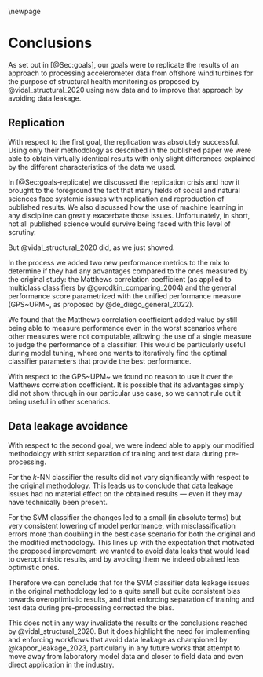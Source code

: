 \newpage
# Conclusions
<!--  Segons els resultats obtinguts, conclusions, limitacions i extensions futures -->

As set out in [@Sec:goals], our goals were to replicate the results of an approach to processing accelerometer data from offshore wind turbines for the purpose of structural health monitoring as proposed by @vidal_structural_2020 using new data and to improve that approach by avoiding data leakage.

## Replication
With respect to the first goal, the replication was absolutely successful. Using only their methodology as described in the published paper we were able to obtain virtually identical results with only slight differences explained by the different characteristics of the data we used.

In [@Sec:goals-replicate] we discussed the replication crisis and how it brought to the foreground the fact that many fields of social and natural sciences face systemic issues with replication and reproduction of published results. We also discussed how the use of machine learning in any discipline can greatly exacerbate those issues. Unfortunately, in short, not all published science would survive being faced with this level of scrutiny.

But @vidal_structural_2020 did, as we just showed.

In the process we added two new performance metrics to the mix to determine if they had any advantages compared to the ones measured by the original study: the Matthews correlation coefficient (as applied to multiclass classifiers by @gorodkin_comparing_2004) and the general performance score parametrized with the unified performance measure (GPS~UPM~, as proposed by @de_diego_general_2022).

We found that the Matthews correlation coefficient added value by still being able to measure performance even in the worst scenarios where other measures were not computable, allowing the use of a single measure to judge the performance of a classifier. This would be particularly useful during model tuning, where one wants to iteratively find the optimal classifier parameters that provide the best performance.

With respect to the GPS~UPM~ we found no reason to use it over the Matthews correlation coefficient. It is possible that its advantages simply did not show through in our particular use case, so we cannot rule out it being useful in other scenarios.

## Data leakage avoidance
With respect to the second goal, we were indeed able to apply our modified methodology with strict separation of training and test data during pre-processing.

For the _k_-NN classifier the results did not vary significantly with respect to the original methodology. This leads us to conclude that data leakage issues had no material effect on the obtained results — even if they may have technically been present.

For the SVM classifier the changes led to a small (in absolute terms) but very consistent lowering of model performance, with misclassification errors more than doubling in the best case scenario for both the original and the modified methodology. This lines up with the expectation that motivated the proposed improvement: we wanted to avoid data leaks that would lead to overoptimistic results, and by avoiding them we indeed obtained less optimistic ones.

Therefore we can conclude that for the SVM classifier data leakage issues in the original methodology led to a quite small but quite consistent bias towards overoptimistic results, and that enforcing separation of training and test data during pre-processing corrected the bias.

This does not in any way invalidate the results or the conclusions reached by @vidal_structural_2020. But it does highlight the need for implementing and enforcing workflows that avoid data leakage as championed by @kapoor_leakage_2023, particularly in any future works that attempt to move away from laboratory model data and closer to field data and even direct application in the industry.
